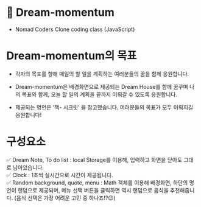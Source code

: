 # 🚀 Dream-momentum

- Nomad Coders Clone coding class (JavaScript)

# Dream-momentum의 목표

- 각자의 목표를 향해 매일의 할 일을 계획하는 여러분들의 꿈을 함께 응원합니다.

- Dream-momentum은 배경화면으로 제공되는 Dream House를 함께 꿈꾸며 나의 목표와 함께, 오늘 할 일의 계획을 끝까지 이뤄갈 수 있도록 응원합니다.

- 제공되는 명언은 '책- 시크릿' 을 참고했습니다. 여러분들의 목표가 모두 이뤄지길 응원합니다!

# 구성요소

✅ Dream Note, To do list
: local Storage를 이용해, 입력하고 화면을 닫아도 그대로 남아있습니다. </br>
✅ Clock
: 1초씩 실시간으로 시간이 제공됩니다. </br>
✅ Random background, quote, menu
: Math 객체를 이용해 배경화면, 하단의 명언이 랜덤으로 제공되며, 메뉴 선택 버튼을 클릭하면 역시 랜덤으로 음식을 추천해줍니다. (음식 선택은 가장 어려운 고민 중 하나죠!?😉)
